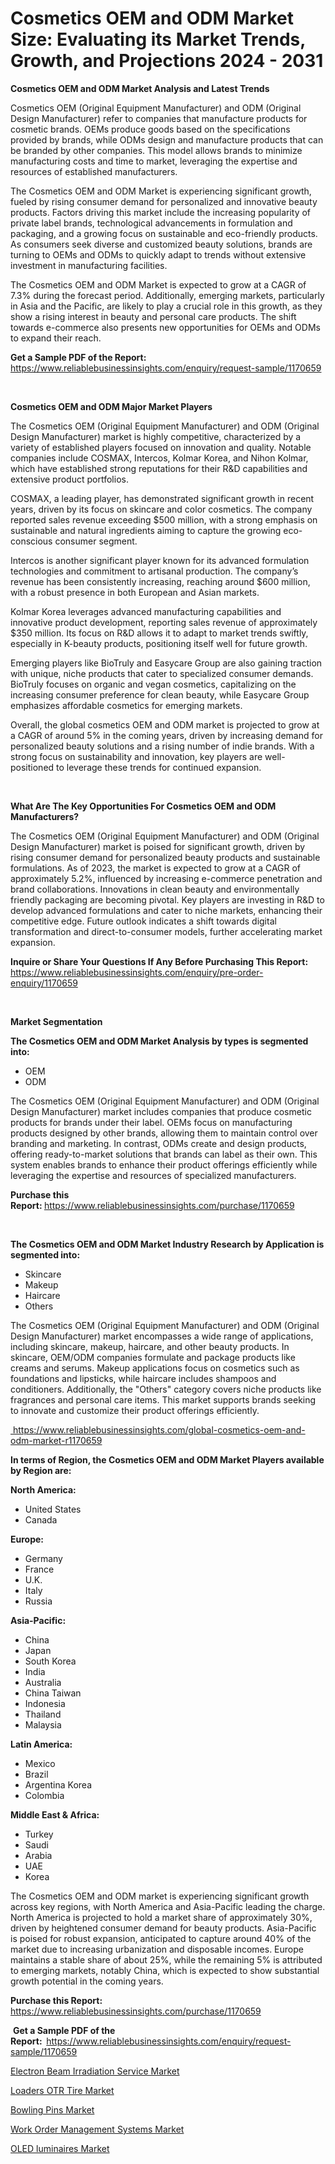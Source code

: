 <p><h1>Cosmetics OEM and ODM Market Size: Evaluating its Market Trends, Growth, and Projections 2024 - 2031</h1></p><p><strong>Cosmetics OEM and ODM Market Analysis and Latest Trends</strong></p>
<p><p>Cosmetics OEM (Original Equipment Manufacturer) and ODM (Original Design Manufacturer) refer to companies that manufacture products for cosmetic brands. OEMs produce goods based on the specifications provided by brands, while ODMs design and manufacture products that can be branded by other companies. This model allows brands to minimize manufacturing costs and time to market, leveraging the expertise and resources of established manufacturers.</p><p>The Cosmetics OEM and ODM Market is experiencing significant growth, fueled by rising consumer demand for personalized and innovative beauty products. Factors driving this market include the increasing popularity of private label brands, technological advancements in formulation and packaging, and a growing focus on sustainable and eco-friendly products. As consumers seek diverse and customized beauty solutions, brands are turning to OEMs and ODMs to quickly adapt to trends without extensive investment in manufacturing facilities.</p><p>The Cosmetics OEM and ODM Market is expected to grow at a CAGR of 7.3% during the forecast period. Additionally, emerging markets, particularly in Asia and the Pacific, are likely to play a crucial role in this growth, as they show a rising interest in beauty and personal care products. The shift towards e-commerce also presents new opportunities for OEMs and ODMs to expand their reach.</p></p>
<p><strong>Get a Sample PDF of the Report:&nbsp;</strong> <a href="https://www.reliablebusinessinsights.com/enquiry/request-sample/1170659">https://www.reliablebusinessinsights.com/enquiry/request-sample/1170659</a></p>
<p>&nbsp;</p>
<p><strong>Cosmetics OEM and ODM Major Market Players</strong></p>
<p><p>The Cosmetics OEM (Original Equipment Manufacturer) and ODM (Original Design Manufacturer) market is highly competitive, characterized by a variety of established players focused on innovation and quality. Notable companies include COSMAX, Intercos, Kolmar Korea, and Nihon Kolmar, which have established strong reputations for their R&D capabilities and extensive product portfolios. </p><p>COSMAX, a leading player, has demonstrated significant growth in recent years, driven by its focus on skincare and color cosmetics. The company reported sales revenue exceeding $500 million, with a strong emphasis on sustainable and natural ingredients aiming to capture the growing eco-conscious consumer segment.</p><p>Intercos is another significant player known for its advanced formulation technologies and commitment to artisanal production. The company’s revenue has been consistently increasing, reaching around $600 million, with a robust presence in both European and Asian markets.</p><p>Kolmar Korea leverages advanced manufacturing capabilities and innovative product development, reporting sales revenue of approximately $350 million. Its focus on R&D allows it to adapt to market trends swiftly, especially in K-beauty products, positioning itself well for future growth.</p><p>Emerging players like BioTruly and Easycare Group are also gaining traction with unique, niche products that cater to specialized consumer demands. BioTruly focuses on organic and vegan cosmetics, capitalizing on the increasing consumer preference for clean beauty, while Easycare Group emphasizes affordable cosmetics for emerging markets.</p><p>Overall, the global cosmetics OEM and ODM market is projected to grow at a CAGR of around 5% in the coming years, driven by increasing demand for personalized beauty solutions and a rising number of indie brands. With a strong focus on sustainability and innovation, key players are well-positioned to leverage these trends for continued expansion.</p></p>
<p>&nbsp;</p>
<p><strong>What Are The Key Opportunities For Cosmetics OEM and ODM Manufacturers?</strong></p>
<p><p>The Cosmetics OEM (Original Equipment Manufacturer) and ODM (Original Design Manufacturer) market is poised for significant growth, driven by rising consumer demand for personalized beauty products and sustainable formulations. As of 2023, the market is expected to grow at a CAGR of approximately 5.2%, influenced by increasing e-commerce penetration and brand collaborations. Innovations in clean beauty and environmentally friendly packaging are becoming pivotal. Key players are investing in R&D to develop advanced formulations and cater to niche markets, enhancing their competitive edge. Future outlook indicates a shift towards digital transformation and direct-to-consumer models, further accelerating market expansion.</p></p>
<p><strong>Inquire or Share Your Questions If Any Before Purchasing This Report:</strong> <a href="https://www.reliablebusinessinsights.com/enquiry/pre-order-enquiry/1170659">https://www.reliablebusinessinsights.com/enquiry/pre-order-enquiry/1170659</a></p>
<p>&nbsp;</p>
<p><strong>Market Segmentation</strong></p>
<p><strong>The Cosmetics OEM and ODM Market Analysis by types is segmented into:</strong></p>
<p><ul><li>OEM</li><li>ODM</li></ul></p>
<p><p>The Cosmetics OEM (Original Equipment Manufacturer) and ODM (Original Design Manufacturer) market includes companies that produce cosmetic products for brands under their label. OEMs focus on manufacturing products designed by other brands, allowing them to maintain control over branding and marketing. In contrast, ODMs create and design products, offering ready-to-market solutions that brands can label as their own. This system enables brands to enhance their product offerings efficiently while leveraging the expertise and resources of specialized manufacturers.</p></p>
<p><strong>Purchase this Report:&nbsp;</strong><a href="https://www.reliablebusinessinsights.com/purchase/1170659">https://www.reliablebusinessinsights.com/purchase/1170659</a></p>
<p>&nbsp;</p>
<p><strong>The Cosmetics OEM and ODM Market Industry Research by Application is segmented into:</strong></p>
<p><ul><li>Skincare</li><li>Makeup</li><li>Haircare</li><li>Others</li></ul></p>
<p><p>The Cosmetics OEM (Original Equipment Manufacturer) and ODM (Original Design Manufacturer) market encompasses a wide range of applications, including skincare, makeup, haircare, and other beauty products. In skincare, OEM/ODM companies formulate and package products like creams and serums. Makeup applications focus on cosmetics such as foundations and lipsticks, while haircare includes shampoos and conditioners. Additionally, the "Others" category covers niche products like fragrances and personal care items. This market supports brands seeking to innovate and customize their product offerings efficiently.</p></p>
<p><a href="https://www.reliablebusinessinsights.com/global-cosmetics-oem-and-odm-market-r1170659">&nbsp;https://www.reliablebusinessinsights.com/global-cosmetics-oem-and-odm-market-r1170659</a></p>
<p><strong>In terms of Region, the Cosmetics OEM and ODM Market Players available by Region are:</strong></p>
<p>
    <p> <strong> North America: </strong>
        <ul>
            <li>United States</li>
            <li>Canada</li>
        </ul>
        </p> 
    <p> <strong> Europe: </strong>
        <ul>
            <li>Germany</li>
            <li>France</li>
            <li>U.K.</li>
            <li>Italy</li>
            <li>Russia</li>
        </ul>
        </p> 
    <p> <strong> Asia-Pacific: </strong>
        <ul>
            <li>China</li>
            <li>Japan</li>
            <li>South Korea</li>
            <li>India</li>
            <li>Australia</li>
            <li>China Taiwan</li>
            <li>Indonesia</li>
            <li>Thailand</li>
            <li>Malaysia</li>
        </ul>
        </p> 
    <p> <strong> Latin America: </strong>
        <ul>
            <li>Mexico</li>
            <li>Brazil</li>
            <li>Argentina Korea</li>
            <li>Colombia</li>
        </ul>
        </p> 
    <p> <strong> Middle East & Africa: </strong>
        <ul>
            <li>Turkey</li>
            <li>Saudi</li>
            <li>Arabia</li>
            <li>UAE</li>
            <li>Korea</li>
        </ul>
    </p>
    </p>
<p><p>The Cosmetics OEM and ODM market is experiencing significant growth across key regions, with North America and Asia-Pacific leading the charge. North America is projected to hold a market share of approximately 30%, driven by heightened consumer demand for beauty products. Asia-Pacific is poised for robust expansion, anticipated to capture around 40% of the market due to increasing urbanization and disposable incomes. Europe maintains a stable share of about 25%, while the remaining 5% is attributed to emerging markets, notably China, which is expected to show substantial growth potential in the coming years.</p></p>
<p><strong>Purchase this Report: </strong><a href="https://www.reliablebusinessinsights.com/purchase/1170659">https://www.reliablebusinessinsights.com/purchase/1170659</a></p>
<p>&nbsp;<strong>Get a Sample PDF of the Report:&nbsp;&nbsp;</strong><a href="https://www.reliablebusinessinsights.com/enquiry/request-sample/1170659">https://www.reliablebusinessinsights.com/enquiry/request-sample/1170659</a></p>
<p><strong></strong></p>
<p><p><a href="https://github.com/GenaGaines34/Market-Research-Report-List-1/blob/main/electron-beam-irradiation-service-market.md">Electron Beam Irradiation Service Market</a></p><p><a href="https://medium.com/@afsanamia622/loaders-otr-tire-market-forecast-global-market-trends-and-analysis-from-2024-to-2031-covered-in-2c48d7279525">Loaders OTR Tire Market</a></p><p><a href="https://issuu.com/reportprime-2/docs/bowling-pins-market-size-2030.pptx_d7af86a91a2fcb">Bowling Pins Market</a></p><p><a href="https://www.linkedin.com/pulse/role-work-order-management-systems-market-applications-small-bgtke">Work Order Management Systems Market</a></p><p><a href="https://issuu.com/reportprime-2/docs/oled-luminaires-market-size-2030.pp_36242feb3f3b4b">OLED luminaires Market</a></p></p>